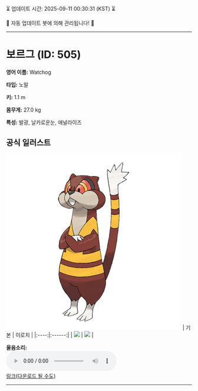 
⏳ 업데이트 시간: 2025-09-11 00:30:31 (KST) ⏳

🤖 자동 업데이트 봇에 의해 관리됩니다! 🤖

---

# 보르그 (ID: 505)
**영어 이름:** Watchog

**타입:** 노말

**키:** 1.1 m

**몸무게:** 27.0 kg

**특성:** 발광, 날카로운눈, 애널라이즈

## 공식 일러스트
![](https://raw.githubusercontent.com/PokeAPI/sprites/master/sprites/pokemon/other/official-artwork/505.png)
| 기본 | 이로치 |
|:----:|:------:|
| <img src="http://play.pokemonshowdown.com/sprites/ani/watchog.gif" width="200"> | <img src="http://play.pokemonshowdown.com/sprites/ani-shiny/watchog.gif" width="200"> |

**울음소리:**<br><audio controls src="https://raw.githubusercontent.com/PokeAPI/cries/main/cries/pokemon/latest/505.ogg"></audio><br> [링크(다운로드 될 수도)](https://raw.githubusercontent.com/PokeAPI/cries/main/cries/pokemon/latest/505.ogg)


---
